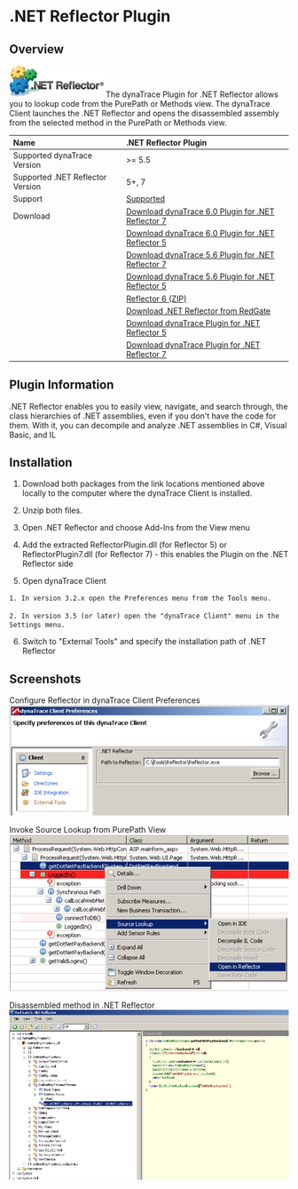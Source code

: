 # .NET Reflector Plugin

## Overview

![images_community/download/attachments/8651547/icon.png](images_community/download/attachments/8651547/icon.png) The dynaTrace Plugin for .NET Reflector allows
you to lookup code from the PurePath or Methods view. The dynaTrace Client launches the .NET Reflector and opens the disassembled assembly from the selected
method in the PurePath or Methods view.

|Name | .NET Reflector Plugin
|:---- | :----
| Supported dynaTrace Version | >= 5.5
| Supported .NET Reflector Version | 5+, 7
|Support | [Supported](https://community.compuwareapm.com/community/display/DL/Support+Levels#SupportLevels-supported)
|Download | [Download dynaTrace 6.0 Plugin for .NET Reflector 7](ReflectorPlugin7.dt60.zip)  
| | [Download dynaTrace 6.0 Plugin for .NET Reflector 5](ReflectorPlugin5.dt60.zip)  
| | [Download dynaTrace 5.6 Plugin for .NET Reflector 7](ReflectorPlugin7.dt56.zip)  
| | [Download dynaTrace 5.6 Plugin for .NET Reflector 5](ReflectorPlugin5.dt56.zip)  
| | [Reflector 6 (ZIP)](Reflector6.zip)  
| | [Download .NET Reflector from RedGate](http://www.red-gate.com/products/reflector/)  
| | [Download dynaTrace Plugin for .NET Reflector 5](dynaTrace_NETReflector_Plugin_v3.0.1.zip)  
| | [Download dynaTrace Plugin for .NET Reflector 7](dynaTrace_NETReflector7_Plugin.zip)

## Plugin Information

.NET Reflector enables you to easily view, navigate, and search through, the class hierarchies of .NET assemblies, even if you don't have the code for them.
With it, you can decompile and analyze .NET assemblies in C#, Visual Basic, and IL

## Installation

  1. Download both packages from the link locations mentioned above locally to the computer where the dynaTrace Client is installed. 

  2. Unzip both files. 

  3. Open .NET Reflector and choose Add-Ins from the View menu 

  4. Add the extracted ReflectorPlugin.dll (for Reflector 5) or ReflectorPlugin7.dll (for Reflector 7) - this enables the Plugin on the .NET Reflector side 

  5. Open dynaTrace Client 

    1. In version 3.2.x open the Preferences menu from the Tools menu. 

    2. In version 3.5 (or later) open the "dynaTrace Client" menu in the Settings menu. 

  6. Switch to "External Tools" and specify the installation path of .NET Reflector 

## Screenshots

Configure Reflector in dynaTrace Client Preferences  
![images_community/download/attachments/8651547/reflector_preferences.PNG](images_community/download/attachments/8651547/reflector_preferences.PNG)

Invoke Source Lookup from PurePath View  
![images_community/download/attachments/8651547/reflector_sourcelookup.PNG](images_community/download/attachments/8651547/reflector_sourcelookup.PNG)

Disassembled method in .NET Reflector  
![images_community/download/attachments/8651547/reflector_disassembled.PNG](images_community/download/attachments/8651547/reflector_disassembled.PNG)

